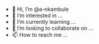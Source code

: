- 👋 Hi, I’m @a-nkambule
- 👀 I’m interested in ...
- 🌱 I’m currently learning ...
- 💞️ I’m looking to collaborate on ...
- 📫 How to reach me ...

<!---
a-nkambule/a-nkambule is a ✨ special ✨ repository because its `README.md` (this file) appears on your GitHub profile.
You can click the Preview link to take a look at your changes.
--->
